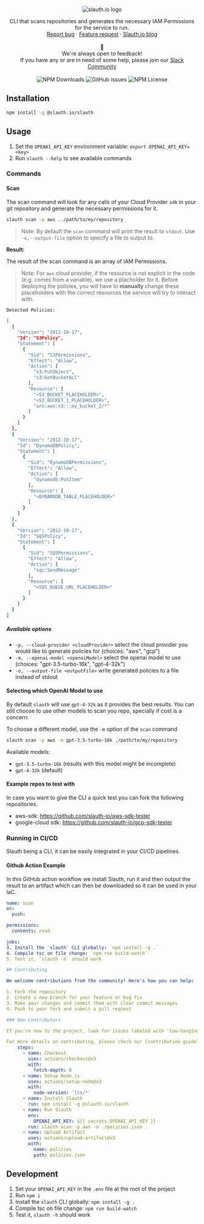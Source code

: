 <p align="center"><img src="./static/images/slauth-logo.png" alt="slauth.io logo"/></p>
<p align="center">
  CLI that scans repositories and generates the necessary IAM Permissions for the service to run.
  <br>
  <a href="https://github.com/slauth-io/slauth-cli/issues/new?assignees=&labels=bug&projects=&template=bug_report.md&title=">Report bug</a>
  ·
  <a href="https://github.com/slauth-io/slauth-cli/issues/new?assignees=&labels=enhancement&projects=&template=feature_request.md&title=">Feature request</a>
  ·
  <a href="https://blog.slauth.io/">Slauth.io blog</a>
  <br>
  <br>
  🤩
  <br>
  We're always open to feedback!
  <br>
  If you have any or are in need of some help, please join our <a href="https://join.slack.com/t/slauthiocommunity/shared_invite/zt-268nxuwyd-Vav8lYJdiP44Kt8lQSSybg">Slack Community</a>
  <br>
  <br>
  <img alt="NPM Downloads" src="https://img.shields.io/npm/dw/@slauth.io/slauth" />
  <img alt="GitHub issues" src="https://img.shields.io/github/issues/slauth-io/slauth-cli" />
  <img alt="NPM License" src="https://img.shields.io/npm/l/@slauth.io/slauth" />
</p>

## Installation

```bash
npm install -g @slauth.io/slauth
```

## Usage

1. Set the `OPENAI_API_KEY` environment variable: `export OPENAI_API_KEY=<key>`
2. Run `slauth --help` to see available commands

### Commands

#### Scan

The scan command will look for any calls of your Cloud Provider `sdk` in your git repository and generate the necessary permissions for it.

```bash
slauth scan -p aws ../path/to/my/repository
```

> Note: By default the `scan` command will print the result to `stdout`. Use `-o,--output-file` option to specify a file to output to.

**Result:**

The result of the scan command is an array of IAM Permissions.

> Note: For `aws` cloud provider, if the resource is not explicit in the code (e.g. comes from a variable), we use a placholder for it. Before deploying the policies, you will have to **manually** change these placeholders with the correct resources the service will try to interact with.

```bash
Detected Policies:

[
  {
    "Version": "2012-10-17",
    "Id": "S3Policy",
    "Statement": [
      {
        "Sid": "S3Permissions",
        "Effect": "Allow",
        "Action": [
          "s3:PutObject",
          "s3:GetBucketAcl"
        ],
        "Resource": [
          "<S3_BUCKET_PLACEHOLDER>",
          "<S3_BUCKET_1_PLACEHOLDER>",
          "arn:aws:s3:::my_bucket_2/*"
        ]
      }
    ]
  },
  {
    "Version": "2012-10-17",
    "Id": "DynamoDBPolicy",
    "Statement": [
      {
        "Sid": "DynamoDBPermissions",
        "Effect": "Allow",
        "Action": [
          "dynamodb:PutItem"
        ],
        "Resource": [
          "<DYNAMODB_TABLE_PLACEHOLDER>"
        ]
      }
    ]
  },
  {
    "Version": "2012-10-17",
    "Id": "SQSPolicy",
    "Statement": [
      {
        "Sid": "SQSPermissions",
        "Effect": "Allow",
        "Action": [
          "sqs:SendMessage"
        ],
        "Resource": [
          "<SQS_QUEUE_URL_PLACEHOLDER>"
        ]
      }
    ]
  }
]
```

##### Available options

- `-p, --cloud-provider <cloudProvider>` select the cloud provider you would like to generate policies for (choices: "aws", "gcp")
- `-m, --openai-model <openaiModel>` select the openai model to use (choices: "gpt-3.5-turbo-16k", "gpt-4-32k")
- `-o, --output-file <outputFile>` write generated policies to a file instead of stdout

#### Selecting which OpenAI Model to use

By default `slauth` will use `gpt-4-32k` as it provides the best results. You can still choose to use other models to scan you repo, specially if cost is a concern:

To choose a different model, use the `-m` option of the `scan` command

```bash
slauth scan -p aws -m gpt-3.5-turbo-16k ./path/to/my/repository
```

Available models:

- `gpt-3.5-turbo-16k` (results with this model might be incomplete)
- `gpt-4-32k` (default)

#### Example repos to test with

In case you want to give the CLI a quick test you can fork the following repositories.

- aws-sdk: <https://github.com/slauth-io/aws-sdk-tester>
- google-cloud sdk: <https://github.com/slauth-io/gcp-sdk-tester>

### Running in CI/CD

Slauth being a CLI, it can be easily integrated in your CI/CD pipelines.

#### Github Action Example

In this GitHub action workflow we install Slauth, run it and then output the result to an artifact which can then be downloaded so it can be used in your IaC.

```yaml
name: scan
on:
  push:

permissions:
  contents: read

jobs:
3. Install the `slauth` CLI globally: `npm install -g .`
4. Compile tsc on file change: `npm run build-watch`
5. Test it, `slauth -h` should work

## Contributing

We welcome contributions from the community! Here's how you can help:

1. Fork the repository
2. Create a new branch for your feature or bug fix
3. Make your changes and commit them with clear commit messages
4. Push to your fork and submit a pull request

### New Contributors

If you're new to the project, look for issues labeled with 'low-hanging-fruit'. These are specifically selected to be more approachable for first-time contributors.

For more details on contributing, please check our [contribution guidelines](.github/CONTRIBUTING.md).
    steps:
      - name: Checkout
        uses: actions/checkout@v3
        with:
          fetch-depth: 0
      - name: Setup Node.js
        uses: actions/setup-node@v3
        with:
          node-version: 'lts/*'
      - name: Install Slauth
        run: npm install -g @slauth.io/slauth
      - name: Run Slauth
        env:
          OPENAI_API_KEY: ${{ secrets.OPENAI_API_KEY }}
        run: slauth scan -p aws -o ./policies.json .
      - name: Upload Artifact
        uses: actions/upload-artifact@v3
        with:
          name: policies
          path: policies.json
```

## Development

1. Set your `OPENAI_API_KEY` in the `.env` file at the root of the project
2. Run `npm i`
3. Install the `slauth` CLI globally: `npm install -g .`
4. Compile tsc on file change: `npm run build-watch`
5. Test it, `slauth -h` should work
